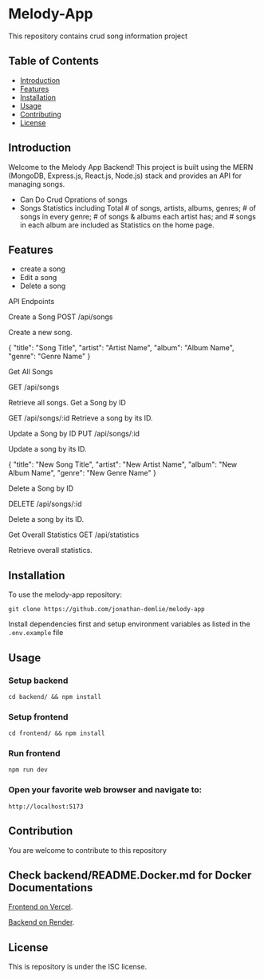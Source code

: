 # Melody-App

This repository contains crud song information project

## Table of Contents

- [Introduction](#introduction)
- [Features](#features)
- [Installation](#installation)
- [Usage](#usage)
- [Contributing](#contributing)
- [License](#license)

## Introduction

Welcome to the Melody App Backend! This project is built using the MERN (MongoDB, Express.js, React.js, Node.js) stack and provides an API for managing songs.

- Can Do Crud Oprations of songs
- Songs Statistics including Total # of songs, artists, albums, genres; # of songs in  every genre; # of songs & albums each artist has; and # songs in each album are included as Statistics on the home page.

## Features

- create a song
- Edit a song
- Delete a song

API Endpoints

Create a Song
POST /api/songs

Create a new song.

{
  "title": "Song Title",
  "artist": "Artist Name",
  "album": "Album Name",
  "genre": "Genre Name"
}

Get All Songs

GET /api/songs

Retrieve all songs.
Get a Song by ID

GET /api/songs/:id
Retrieve a song by its ID.

Update a Song by ID
PUT /api/songs/:id

Update a song by its ID.

{
  "title": "New Song Title",
  "artist": "New Artist Name",
  "album": "New Album Name",
  "genre": "New Genre Name"
}

Delete a Song by ID

DELETE /api/songs/:id

Delete a song by its ID.

Get Overall Statistics
GET /api/statistics

Retrieve overall statistics.


## Installation

To use the melody-app repository:

`git clone https://github.com/jonathan-demlie/melody-app`

Install dependencies first and setup environment variables as listed in the `.env.example` file

## Usage

### Setup backend

`cd backend/ && npm install`

### Setup frontend

`cd frontend/ && npm install`

### Run frontend

`npm run dev`

### Open your favorite web browser and navigate to:

`http://localhost:5173`

## Contribution

You are welcome to contribute to this repository

## Check backend/README.Docker.md for Docker Documentations 

 [Frontend on Vercel](https://melody-app-sandy.vercel.app/).
 
 [Backend on Render](https://backend-a0j0.onrender.com).



## License

This is repository is under the ISC license.
